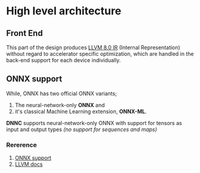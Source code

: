 # High level architecture

## Front End
This part of the design produces [LLVM 8.0 IR](https://releases.llvm.org/8.0.0/docs/LangRef.html) (Internal Representation) 
without regard to accelerator specific optimization,  which are handled in the back-end support for each device individually.

## ONNX support

While, ONNX has two official ONNX variants; 
1. The neural-network-only **ONNX** and 
2. it's classical Machine Learning extension, **ONNX-ML**.

**DNNC** supports neural-network-only ONNX with support for tensors as input and output types *(no support for sequences and maps)*

### Rererence
1. [ONNX support](https://github.com/onnx/onnx/blob/master/docs/IR.md)
2. [LLVM docs](https://releases.llvm.org/8.0.0/docs)
